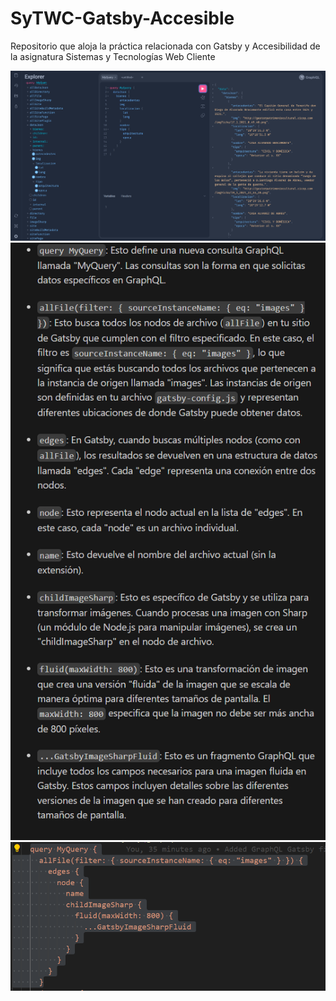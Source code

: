 # SyTWC-Gatsby-Accesible

Repositorio que aloja la práctica relacionada con Gatsby y Accesibilidad de la asignatura Sistemas y Tecnologías Web Cliente

![Imagen 1 gatsby](src/images/gatsby-1.png)
![Imagen 2 gatsby](src/images/gatsby-2.png)
![Imagen 3 gatsby](src/images/gatsby-3.png)

